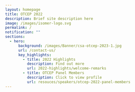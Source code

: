 ```yaml
---
layout: homepage
title: OTCEP 2022
description: Brief site description here
image: /images/isomer-logo.svg
permalink: /
notification: ""
sections:
  - hero:
      background: /images/Banner/csa-otcep-2023-1.jpg
      url: /contact-us/
      key_highlights:
        - title: 2022 Highlights
          description: Find out more
          url: 2022-highlights/welcome-remarks
        - title: OTCEP Panel Members
          description: Click to view profile
          url: resouces/speakers/otcep-2022-panel-members
---
```

